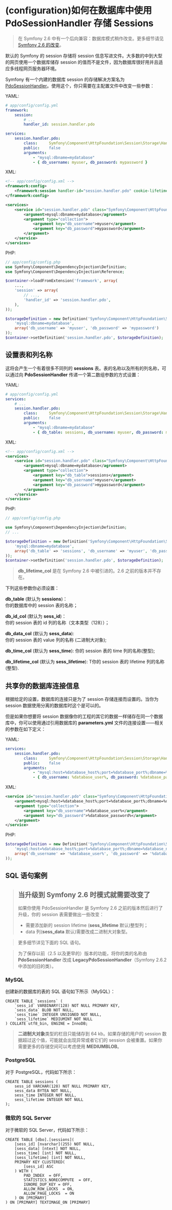 # (configuration)如何在数据库中使用 PdoSessionHandler 存储 Sessions

> 在 Symfony 2.6 中有一个后向兼容：数据库模式稍作改变。更多细节请见 [Symfony 2.6 的改变](http://symfony.com/doc/current/cookbook/configuration/pdo_session_storage.html#pdo-session-handle-26-changes)。  

默认的 Symfony 的 session 存储将 session 信息写进文件。大多数的中到大型的网页使用一个数据库储存 session 的值而不是文件，因为数据库很好用并且适应多线程网页服务器环境。  

Symfony 有一个内建的数据库 session 的存储解决方案名为 [PdoSessionHandler](http://api.symfony.com/2.7/Symfony/Component/HttpFoundation/Session/Storage/Handler/PdoSessionHandler.html)。使用这个，你只需要在主配置文件中改变一些参数：  

YAML:

```YAML
# app/config/config.yml
framework:
    session:
        # ...
        handler_id: session.handler.pdo

services:
    session.handler.pdo:
        class:     Symfony\Component\HttpFoundation\Session\Storage\Handler\PdoSessionHandler
        public:    false
        arguments:
            - "mysql:dbname=mydatabase"
            - { db_username: myuser, db_password: mypassword }
```  

XML:

```XML
<!-- app/config/config.xml -->
<framework:config>
    <framework:session handler-id="session.handler.pdo" cookie-lifetime="3600" auto-start="true"/>
</framework:config>

<services>
    <service id="session.handler.pdo" class="Symfony\Component\HttpFoundation\Session\Storage\Handler\PdoSessionHandler" public="false">
        <argument>mysql:dbname=mydatabase</agruement>
        <argument type="collection">
            <argument key="db_username">myuser</argument>
            <argument key="db_password">mypassword</argument>
        </argument>
    </service>
</services>
```  

PHP:

```PHP
// app/config/config.php
use Symfony\Component\DependencyInjection\Definition;
use Symfony\Component\DependencyInjection\Reference;

$container->loadFromExtension('framework', array(
    ...,
    'session' => array(
        // ...,
        'handler_id' => 'session.handler.pdo',
    ),
));

$storageDefinition = new Definition('Symfony\Component\HttpFoundation\Session\Storage\Handler\PdoSessionHandler', array(
    'mysql:dbname=mydatabase',
    array('db_username' => 'myuser', 'db_password' => 'mypassword')
));
$container->setDefinition('session.handler.pdo', $storageDefinition);
```  

## 设置表和列名称

这将会产生一个有着很多不同列的 **sessions** 表。表的名称以及所有的列名称，可以通过向 **PdoSessionHandler** 传递一个第二数组参数的方式设置：  

YAML:

```YAML
# app/config/config.yml
services:
    # ...
    session.handler.pdo:
        class:     Symfony\Component\HttpFoundation\Session\Storage\Handler\PdoSessionHandler
        public:    false
        arguments:
            - "mysql:dbname=mydatabase"
            - { db_table: sessions, db_username: myuser, db_password: mypassword }
```  

XML:

```XML
<!-- app/config/config.xml -->
<services>
    <service id="session.handler.pdo" class="Symfony\Component\HttpFoundation\Session\Storage\Handler\PdoSessionHandler" public="false">
        <argument>mysql:dbname=mydatabase</agruement>
        <argument type="collection">
            <argument key="db_table">sessions</argument>
            <argument key="db_username">myuser</argument>
            <argument key="db_password">mypassword</argument>
        </argument>
    </service>
</services>
```  

PHP:

```PHP
// app/config/config.php

use Symfony\Component\DependencyInjection\Definition;
// ...

$storageDefinition = new Definition('Symfony\Component\HttpFoundation\Session\Storage\Handler\PdoSessionHandler', array(
    'mysql:dbname=mydatabase',
    array('db_table' => 'sessions', 'db_username' => 'myuser', 'db_password' => 'mypassword')
));
$container->setDefinition('session.handler.pdo', $storageDefinition);
```  

> **db\_lifetime\_col** 是在 Symfony 2.6 中被引进的。2.6 之前的版本并不存在。  

下列这些参数你必须设置：  

**db_table** (默认为 **sessions**)：  
你的数据库中的 session 表的名称；  

**db_id_col** (默认为 **sess_id**)：  
你的 session 表的 id 列的名称（文本类型（128））；  

**db_data_col** (默认为 **sess_data**):  
你的 session 表的 value 列的名称 (二进制大对象);  

**db_time_col** (默认为 **sess_time**):
你的 session 表的 time 列的名称(整型);  

**db_lifetime_col** (默认为 **sess_lifetime**):
T你的 session 表的 lifetime 列的名称(整型).  

## 共享你的数据库连接信息

根据给定的设置，数据库的连接只是为了 session 存储连接而设置的。当你为 session 数据使用分离的数据库时这个是可以的。  

但是如果你想要将 session 数据像你的工程的其它的数据一样储存在同一个数据库中，你可以使用通过引用数据库的 **parameters.yml** 文件的连接设置——相关的参数在如下定义：  

YAML:

```YAML
services:
    session.handler.pdo:
        class:     Symfony\Component\HttpFoundation\Session\Storage\Handler\PdoSessionHandler
        public:    false
        arguments:
            - "mysql:host=%database_host%;port=%database_port%;dbname=%database_name%"
            - { db_username: %database_user%, db_password: %database_password% }
```  

XML:

```XML
<service id="session.handler.pdo" class="Symfony\Component\HttpFoundation\Session\Storage\Handler\PdoSessionHandler" public="false">
    <argument>mysql:host=%database_host%;port=%database_port%;dbname=%database_name%</agruement>
    <argument type="collection">
        <argument key="db_username">%database_user%</argument>
        <argument key="db_password">%database_password%</argument>
    </argument>
</service>
```  

PHP:

```PHP
$storageDefinition = new Definition('Symfony\Component\HttpFoundation\Session\Storage\Handler\PdoSessionHandler', array(
    'mysql:host=%database_host%;port=%database_port%;dbname=%database_name%',
    array('db_username' => '%database_user%', 'db_password' => '%database_password%')
));
``` 

## SQL 语句案例

>## 当升级到 Symfony 2.6 时模式就需要改变了 
>如果你使用 PdoSessionHandler 是 Symfony 2.6 之前的版本然后进行了升级，你的 session 表需要做出一些改变：  
>- 需要添加新的 session lifetime (**sess_lifetime** 默认)整型列；
>- data 列(**sess_data** 默认)需要改成二进制大对象型。  

>更多细节详见下面的 SQL 语句。  

>为了保存以前（2.5 以及更早的）版本的功能，将你的类的名称由 **PdoSessionHandler** 改成 **LegacyPdoSessionHandler**（Symfony 2.6.2 中添加的旧的类）。  

### MySQL

创建新的数据库的表的 SQL 语句如下所示（MySQL）：  

```
CREATE TABLE `sessions` (
    `sess_id` VARBINARY(128) NOT NULL PRIMARY KEY,
    `sess_data` BLOB NOT NULL,
    `sess_time` INTEGER UNSIGNED NOT NULL,
    `sess_lifetime` MEDIUMINT NOT NULL
) COLLATE utf8_bin, ENGINE = InnoDB;
```  

> **二进制大对象**类型的栏目只能储存到 64 kb。如果存储的用户的 session 数据超过这个值，可能就会出现异常或者它们的 session 会被重置。如果你需要更多的存储空间可以考虑使用 **MEDIUMBLOB**。

### PostgreSQL

对于 PostgreSQL，代码如下所示：  

```
CREATE TABLE sessions (
    sess_id VARCHAR(128) NOT NULL PRIMARY KEY,
    sess_data BYTEA NOT NULL,
    sess_time INTEGER NOT NULL,
    sess_lifetime INTEGER NOT NULL
);
```  

### 微软的 SQL Server

对于微软的 SQL Server，代码如下所示：  

```
CREATE TABLE [dbo].[sessions](
    [sess_id] [nvarchar](255) NOT NULL,
    [sess_data] [ntext] NOT NULL,
    [sess_time] [int] NOT NULL,
    [sess_lifetime] [int] NOT NULL,
    PRIMARY KEY CLUSTERED(
        [sess_id] ASC
    ) WITH (
        PAD_INDEX  = OFF,
        STATISTICS_NORECOMPUTE  = OFF,
        IGNORE_DUP_KEY = OFF,
        ALLOW_ROW_LOCKS  = ON,
        ALLOW_PAGE_LOCKS  = ON
    ) ON [PRIMARY]
) ON [PRIMARY] TEXTIMAGE_ON [PRIMARY]
``` 